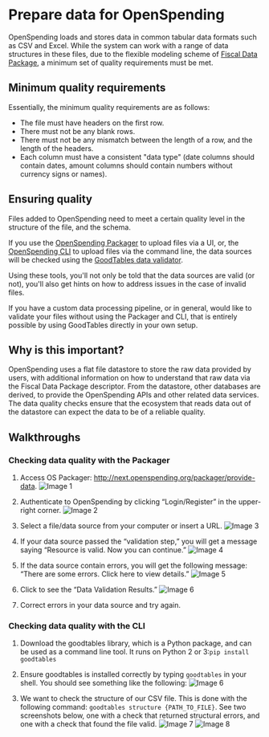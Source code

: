 # Prepare data for OpenSpending

OpenSpending loads and stores data in common tabular data formats such as CSV and Excel. While the system can work with a range of data structures in these files, due to the flexible modeling scheme of [Fiscal Data Package](http://frictionlessdata.io/specs/fiscal-data-package/), a minimum set of quality requirements must be met.

## Minimum quality requirements

Essentially, the minimum quality requirements are as follows:

- The file must have headers on the first row.
- There must not be any blank rows.
- There must not be any mismatch between the length of a row, and the length of the headers.
- Each column must have a consistent "data type" (date columns should contain dates, amount columns should contain numbers without currency signs or names).

## Ensuring quality

Files added to OpenSpending need to meet a certain quality level in the structure of the file, and the schema.

If you use the [OpenSpending Packager](https://github.com/openspending/os-packager) to upload files via a UI, or, the [OpenSpending CLI](https://github.com/openspending/os-cli) to upload files via the command line, the data sources will be checked using the [GoodTables data validator](https://github.com/frictionlessdata/goodtables).

Using these tools, you'll not only be told that the data sources are valid (or not), you'll also get hints on how to address issues in the case of invalid files.

If you have a custom data processing pipeline, or in general, would like to validate your files without using the Packager and CLI, that is entirely possible by using GoodTables directly in your own setup.

## Why is this important?

OpenSpending uses a flat file datastore to store the raw data provided by users, with additional information on how to understand that raw data via the Fiscal Data Package descriptor. From the datastore, other databases are derived, to provide the OpenSpending APIs and other related data services. The data quality checks ensure that the ecosystem that reads data out of the datastore can expect the data to be of a reliable quality.

## Walkthroughs

### Checking data quality with the Packager

1. Access OS Packager: http://next.openspending.org/packager/provide-data.
![Image 1](https://raw.githubusercontent.com/openspending/docs/master/images/DQ%201..jpg)

2. Authenticate to OpenSpending by clicking “Login/Register” in the upper-right corner.
![Image 2](https://raw.githubusercontent.com/openspending/docs/master/images/login..jpg)

3. Select a file/data source from your computer or insert a URL.
![Image 3](https://raw.githubusercontent.com/openspending/docs/master/images/DQ%203..jpg)

4. If your data source passed the “validation step,” you will get a message saying “Resource is valid. Now you can continue.”
![Image 4](https://raw.githubusercontent.com/openspending/docs/master/images/DQ%205..jpg)

5. If the data source contain errors, you will get the following message: “There are some errors. Click here to view details.”
![Image 5](https://raw.githubusercontent.com/openspending/docs/master/images/DQ%202..jpg)

6. Click to see the “Data Validation Results.”
![Image 6](https://raw.githubusercontent.com/openspending/docs/master/images/DQ%204..jpg)

7. Correct errors in your data source and try again.

### Checking data quality with the CLI

1. Download the goodtables library, which is a Python package, and can be used as a command line tool. It runs on Python 2 or 3:`pip install goodtables`

2. Ensure goodtables is installed correctly by typing `goodtables` in your shell. You should see something like the following:
![Image 6](https://raw.githubusercontent.com/openspending/docs/master/images/Picture1.png)

3. We want to check the structure of our CSV file. This is done with the following command: `goodtables structure {PATH_TO_FILE}`. See two screenshots below, one with a check that returned structural errors, and one with a check that found the file valid.
![Image 7](https://raw.githubusercontent.com/openspending/docs/master/images/Picture2.png)
![Image 8](https://raw.githubusercontent.com/openspending/docs/master/images/Picture3.png)
